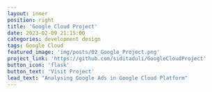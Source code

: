 ```yaml
---
layout: inner
position: right
title: 'Google Cloud Project'
date: 2023-02-09 21:15:00
categories: development design
tags: Google Cloud
featured_image: 'img/posts/02_Google_Project.png'
project_link: 'https://github.com/siditaduli/GoogleCloudProject'
button_icon: 'flask'
button_text: 'Visit Project'
lead_text: "Analysing Google Ads in Google Cloud Platform"
---
```

